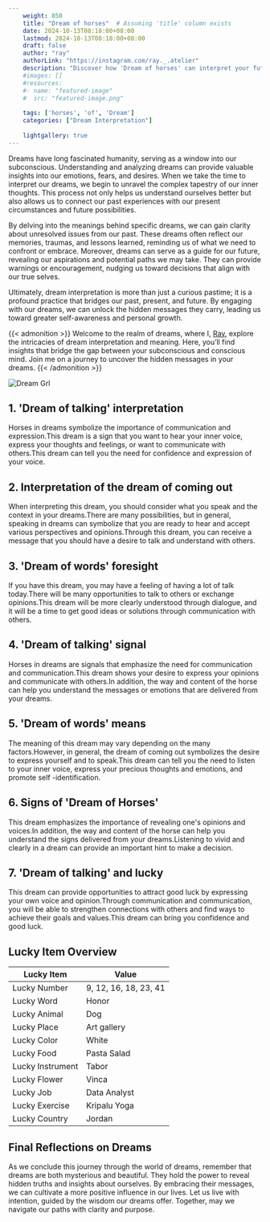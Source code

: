 ```yaml
---
    weight: 850
    title: "Dream of horses"  # Assuming 'title' column exists
    date: 2024-10-13T08:18:00+08:00
    lastmod: 2024-10-13T08:18:00+08:00
    draft: false
    author: "ray"
    authorLink: "https://instagram.com/ray._.atelier"
    description: "Discover how 'Dream of horses' can interpret your future and uncover its significant meanings in your life."
    #images: []
    #resources:
    #- name: "featured-image"
    #  src: "featured-image.png"
    
    tags: ['horses', 'of', 'Dream']
    categories: ["Dream Interpretation"]
    
    lightgallery: true
---
```

    
Dreams have long fascinated humanity, serving as a window into our subconscious. Understanding and analyzing dreams can provide valuable insights into our emotions, fears, and desires. When we take the time to interpret our dreams, we begin to unravel the complex tapestry of our inner thoughts. This process not only helps us understand ourselves better but also allows us to connect our past experiences with our present circumstances and future possibilities.

By delving into the meanings behind specific dreams, we can gain clarity about unresolved issues from our past. These dreams often reflect our memories, traumas, and lessons learned, reminding us of what we need to confront or embrace. Moreover, dreams can serve as a guide for our future, revealing our aspirations and potential paths we may take. They can provide warnings or encouragement, nudging us toward decisions that align with our true selves.

Ultimately, dream interpretation is more than just a curious pastime; it is a profound practice that bridges our past, present, and future. By engaging with our dreams, we can unlock the hidden messages they carry, leading us toward greater self-awareness and personal growth.

{{< admonition >}}
Welcome to the realm of dreams, where I, [Ray](https://instagram.com/ray._.atelier), explore the intricacies of dream interpretation and meaning. Here, you’ll find insights that bridge the gap between your subconscious and conscious mind. Join me on a journey to uncover the hidden messages in your dreams.
{{< /admonition >}}

![Dream Grl](https://cdn.pixabay.com/photo/2017/11/02/03/35/gothic-2910057_1280.jpg "Dream Grl")

## 1. 'Dream of talking' interpretation
Horses in dreams symbolize the importance of communication and expression.This dream is a sign that you want to hear your inner voice, express your thoughts and feelings, or want to communicate with others.This dream can tell you the need for confidence and expression of your voice.

## 2. Interpretation of the dream of coming out
When interpreting this dream, you should consider what you speak and the context in your dreams.There are many possibilities, but in general, speaking in dreams can symbolize that you are ready to hear and accept various perspectives and opinions.Through this dream, you can receive a message that you should have a desire to talk and understand with others.

## 3. 'Dream of words' foresight
If you have this dream, you may have a feeling of having a lot of talk today.There will be many opportunities to talk to others or exchange opinions.This dream will be more clearly understood through dialogue, and it will be a time to get good ideas or solutions through communication with others.

## 4. 'Dream of talking' signal
Horses in dreams are signals that emphasize the need for communication and communication.This dream shows your desire to express your opinions and communicate with others.In addition, the way and content of the horse can help you understand the messages or emotions that are delivered from your dreams.

## 5. 'Dream of words' means
The meaning of this dream may vary depending on the many factors.However, in general, the dream of coming out symbolizes the desire to express yourself and to speak.This dream can tell you the need to listen to your inner voice, express your precious thoughts and emotions, and promote self -identification.

## 6. Signs of 'Dream of Horses'
This dream emphasizes the importance of revealing one's opinions and voices.In addition, the way and content of the horse can help you understand the signs delivered from your dreams.Listening to vivid and clearly in a dream can provide an important hint to make a decision.

## 7. 'Dream of talking' and lucky
This dream can provide opportunities to attract good luck by expressing your own voice and opinion.Through communication and communication, you will be able to strengthen connections with others and find ways to achieve their goals and values.This dream can bring you confidence and good luck.

## Lucky Item Overview
| Lucky Item          | Value              |
|---------------|--------------------|
| Lucky Number        | 9, 12, 16, 18, 23, 41  |
| Lucky Word          | Honor |
| Lucky Animal        | Dog |
| Lucky Place         | Art gallery     |
| Lucky Color         | White     |
| Lucky Food          | Pasta Salad      |
| Lucky Instrument    | Tabor |
| Lucky Flower        | Vinca    |
| Lucky Job           | Data Analyst       |
| Lucky Exercise      | Kripalu Yoga  |
| Lucky Country       | Jordan    |


##  Final Reflections on Dreams

As we conclude this journey through the world of dreams, remember that dreams are both mysterious and beautiful. They hold the power to reveal hidden truths and insights about ourselves. By embracing their messages, we can cultivate a more positive influence in our lives. Let us live with intention, guided by the wisdom our dreams offer. Together, may we navigate our paths with clarity and purpose.
